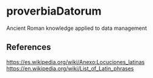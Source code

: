 # proverbiaDatorum
Ancient Roman knowledge applied to data management

## References
https://es.wikipedia.org/wiki/Anexo:Locuciones_latinas  
https://en.wikipedia.org/wiki/List_of_Latin_phrases
